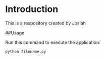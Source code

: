 # Introduction

  This is a respository created by Josiah

##Usage

Run this command to execute the application:


`python filename.py`
